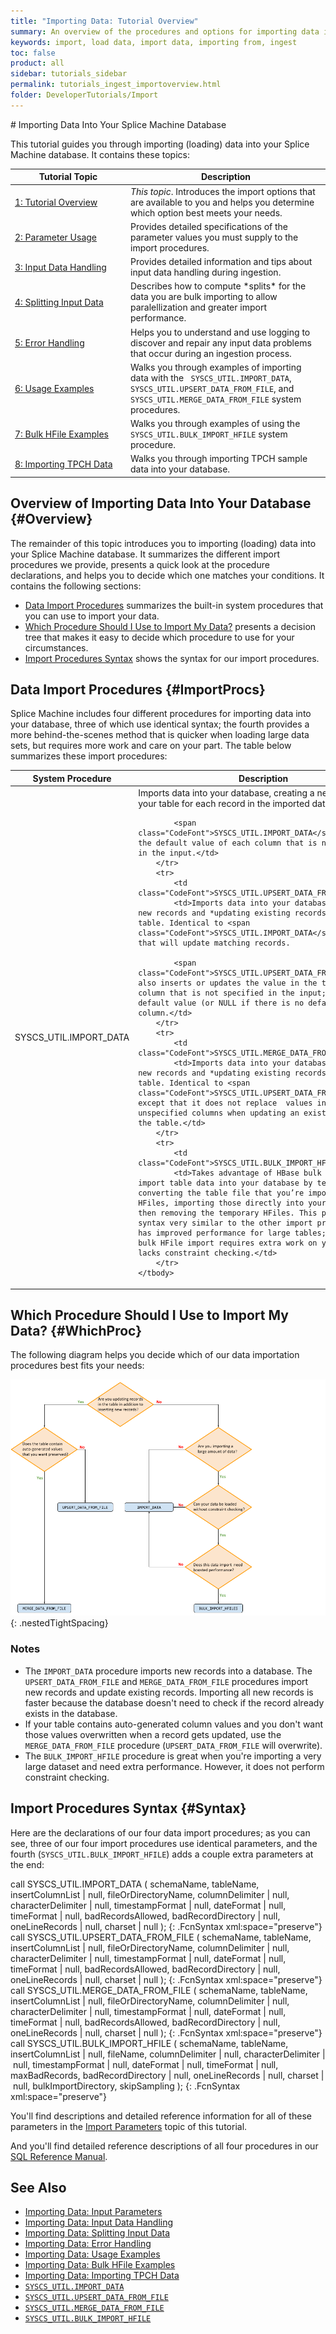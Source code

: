 ```yaml
---
title: "Importing Data: Tutorial Overview"
summary: An overview of the procedures and options for importing data into your Splice Machine database.
keywords: import, load data, import data, importing from, ingest
toc: false
product: all
sidebar: tutorials_sidebar
permalink: tutorials_ingest_importoverview.html
folder: DeveloperTutorials/Import
---
```

<section>
<div class="TopicContent" data-swiftype-index="true" markdown="1">
# Importing Data Into Your Splice Machine Database

This tutorial guides you through importing (loading) data into your Splice Machine database. It contains these topics:

<table>
    <col width="185px"/>
    <col />
    <thead>
        <tr>
            <th>Tutorial Topic</th>
            <th>Description</th>
        </tr>
    </thead>
    <tbody>
        <tr>
            <td><a href="#Overview">1: Tutorial Overview</a></td>
            <td><em>This topic</em>. Introduces the import options that are available to you and helps you determine which option best meets your needs.</td>
        </tr>
        <tr>
            <td><a href="tutorials_ingest_importparams.html">2: Parameter Usage</a></td>
            <td>Provides detailed specifications of the parameter values you must supply to the import procedures.</td>
        </tr>
        <tr>
            <td><a href="tutorials_ingest_importinput.html">3: Input Data Handling</a></td>
            <td>Provides detailed information and tips about input data handling during ingestion.</td>
        </tr>
        <tr>
            <td><a href="tutorials_ingest_importsplit.html">4: Splitting Input Data</a></td>
            <td>Describes how  to compute *splits* for the data you are bulk importing to allow paralellization and greater import performance.</td>
        </tr>
        <tr>
            <td><a href="tutorials_ingest_importerrors.html">5: Error Handling</a></td>
            <td>Helps you to understand and use logging to discover and repair any input data problems that occur during an ingestion process.</td>
        </tr>
        <tr>
            <td><a href="tutorials_ingest_importexamples1.html">6: Usage Examples</a></td>
            <td>Walks you through examples of importing data with the &nbsp; <code>SYSCS_UTIL.IMPORT_DATA</code>, <code>SYSCS_UTIL.UPSERT_DATA_FROM_FILE</code>, and <code>SYSCS_UTIL.MERGE_DATA_FROM_FILE</code> system procedures.</td>
        </tr>
        <tr>
            <td><a href="tutorials_ingest_importexampleshfile.html">7: Bulk HFile Examples</a></td>
            <td>Walks you through examples of using the <code>SYSCS_UTIL.BULK_IMPORT_HFILE</code> system procedure.</td>
        </tr>
        <tr>
            <td><a href="tutorials_ingest_importexamplestpch.html">8: Importing TPCH Data</a></td>
            <td>Walks you through importing TPCH sample data into your database.</td>
        </tr>
    </tbody>
</table>

## Overview of Importing Data Into Your Database {#Overview}

The remainder of this topic introduces you to importing (loading) data into your Splice Machine database. It summarizes the different import procedures we provide, presents a quick look at the procedure declarations, and helps you to decide which one matches your conditions. It contains the following sections:

* [Data Import Procedures](#ImportProcs) summarizes the built-in system procedures that you can use to import your data.
* [Which Procedure Should I Use to Import My Data?](#WhichProc) presents a decision tree that makes it easy to decide which procedure to use for your circumstances.
* [Import Procedures Syntax](#Syntax) shows the syntax for our import procedures.

## Data Import Procedures {#ImportProcs}

Splice Machine includes four different procedures for importing data into your database, three of which use identical syntax; the fourth provides a more behind-the-scenes method that is quicker when loading large data sets, but requires more work and care on your part. The table below summarizes these import procedures:

<table>
    <col />
    <col />
    <thead>
        <tr>
            <th>System Procedure</th>
            <th>Description</th>
        </tr>
    </thead>
    <tbody>
        <tr>
            <td class="CodeFont">SYSCS_UTIL.IMPORT_DATA</td>
            <td>Imports data into your database, creating a new record in your table for each record in the imported data.

            <span class="CodeFont">SYSCS_UTIL.IMPORT_DATA</span> inserts the default value of each column that is not specified in the input.</td>
        </tr>
        <tr>
            <td class="CodeFont">SYSCS_UTIL.UPSERT_DATA_FROM_FILE</td>
            <td>Imports data into your database, creating new records and *updating existing records* in the table. Identical to <span class="CodeFont">SYSCS_UTIL.IMPORT_DATA</span> except that will update matching records.

            <span class="CodeFont">SYSCS_UTIL.UPSERT_DATA_FROM_FILE</span> also inserts or updates the value in the table of each column that is not specified in the input; inserting the default value (or NULL if there is no default) for that column.</td>
        </tr>
        <tr>
            <td class="CodeFont">SYSCS_UTIL.MERGE_DATA_FROM_FILE</td>
            <td>Imports data into your database, creating new records and *updating existing records* in the table. Identical to <span class="CodeFont">SYSCS_UTIL.UPSERT_DATA_FROM_FILE</span> except that it does not replace  values in the table for unspecified columns when updating an existing record in the table.</td>
        </tr>
        <tr>
            <td class="CodeFont">SYSCS_UTIL.BULK_IMPORT_HFILE</td>
            <td>Takes advantage of HBase bulk loading to import table data into your database by temporarily converting the table file that you’re importing into HFiles, importing those directly into your database, and then removing the temporary HFiles. This procedure uses syntax very similar to the other import procedures and has improved performance for large tables; however, the bulk HFile import requires extra work on your part and lacks constraint checking.</td>
        </tr>
    </tbody>
</table>

## Which Procedure Should I Use to Import My Data? {#WhichProc}

The following diagram helps you decide which of our data importation procedures best fits your needs:

<img src="images/WhichImportProc.png">
{: .nestedTightSpacing}

### Notes

* The `IMPORT_DATA` procedure imports new records into a database. The `UPSERT_DATA_FROM_FILE` and `MERGE_DATA_FROM_FILE` procedures import new records and update existing records. Importing all new records is faster because the database doesn't need to check if the record already exists in the database.
* If your table contains auto-generated column values and you don't want those values overwritten when a record gets updated, use the `MERGE_DATA_FROM_FILE` procedure (`UPSERT_DATA_FROM_FILE` will overwrite).
* The `BULK_IMPORT_HFILE` procedure is great when you're importing a very large dataset and need extra performance. However, it does not perform constraint checking.

## Import Procedures Syntax {#Syntax}

Here are the declarations of our four data import procedures; as you can see, three of our four import procedures use identical parameters, and the fourth (`SYSCS_UTIL.BULK_IMPORT_HFILE`) adds a couple extra parameters at the end:

<div class="fcnWrapperWide" markdown="1">
    call SYSCS_UTIL.IMPORT_DATA (
            schemaName,
            tableName,
            insertColumnList | null,
            fileOrDirectoryName,
            columnDelimiter | null,
            characterDelimiter | null,
            timestampFormat | null,
            dateFormat | null,
            timeFormat | null,
            badRecordsAllowed,
            badRecordDirectory | null,
            oneLineRecords | null,
            charset | null
            );
{: .FcnSyntax xml:space="preserve"}

</div>

<div class="fcnWrapperWide" markdown="1">
    call SYSCS_UTIL.UPSERT_DATA_FROM_FILE (
           schemaName,
           tableName,
           insertColumnList | null,
           fileOrDirectoryName,
           columnDelimiter | null,
           characterDelimiter | null,
           timestampFormat | null,
           dateFormat | null,
           timeFormat | null,
           badRecordsAllowed,
           badRecordDirectory | null,
           oneLineRecords | null,
           charset | null
    );
{: .FcnSyntax xml:space="preserve"}

</div>

<div class="fcnWrapperWide" markdown="1">
    call SYSCS_UTIL.MERGE_DATA_FROM_FILE (
           schemaName,
           tableName,
           insertColumnList | null,
           fileOrDirectoryName,
           columnDelimiter | null,
           characterDelimiter | null,
           timestampFormat | null,
           dateFormat | null,
           timeFormat | null,
           badRecordsAllowed,
           badRecordDirectory | null,
           oneLineRecords | null,
           charset | null
    );
{: .FcnSyntax xml:space="preserve"}

</div>

<div class="fcnWrapperWide" markdown="1">
    call SYSCS_UTIL.BULK_IMPORT_HFILE (
        schemaName,
        tableName,
        insertColumnList | null,
        fileName,
        columnDelimiter | null,
        characterDelimiter | null,
        timestampFormat | null,
        dateFormat | null,
        timeFormat | null,
        maxBadRecords,
        badRecordDirectory | null,
        oneLineRecords | null,
        charset | null,
        bulkImportDirectory,
        skipSampling
    );
{: .FcnSyntax xml:space="preserve"}

</div>

You'll find descriptions and detailed reference information for all of these parameters in the [Import Parameters](tutorials_ingest_importparams.html) topic of this tutorial.

And you'll find detailed reference descriptions of all four procedures in our [SQL Reference Manual](sqlref_intro.html).

## See Also

*  [Importing Data: Input Parameters](tutorials_ingest_importparams.html)
*  [Importing Data: Input Data Handling](tutorials_ingest_importinput.html)
*  [Importing Data: Splitting Input Data](tutorials_ingest_importsplit.html)
*  [Importing Data: Error Handling](tutorials_ingest_importerrors.html)
*  [Importing Data: Usage Examples](tutorials_ingest_importexamples1.html)
*  [Importing Data: Bulk HFile Examples](tutorials_ingest_importexampleshfile.html)
*  [Importing Data: Importing TPCH Data](tutorials_ingest_importexamplestpch.html)
*  [`SYSCS_UTIL.IMPORT_DATA`](sqlref_sysprocs_importdata.html)
*  [`SYSCS_UTIL.UPSERT_DATA_FROM_FILE`](sqlref_sysprocs_upsertdata.html)
*  [`SYSCS_UTIL.MERGE_DATA_FROM_FILE`](sqlref_sysprocs_mergedata.html)
*  [`SYSCS_UTIL.BULK_IMPORT_HFILE`](sqlref_sysprocs_importhfile.html)

</div>
</section>
